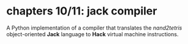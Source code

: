 # chapters 10/11: jack compiler
A Python implementation of a compiler that translates the *nand2tetris* object-oriented **Jack** language to **Hack**
virtual machine instructions.
